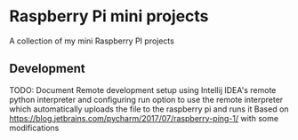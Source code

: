 # Raspberry Pi mini projects

A collection of my mini Raspberry PI projects

## Development

TODO: Document Remote development setup using Intellij IDEA's remote python interpreter and configuring run option to
use the remote interpreter which automatically uploads the file to the raspberry pi and runs it Based
on https://blog.jetbrains.com/pycharm/2017/07/raspberry-ping-1/ with some modifications
